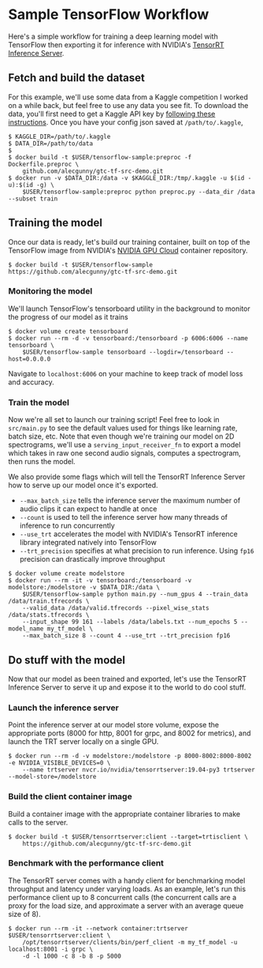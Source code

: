 # Sample TensorFlow Workflow
Here's a simple workflow for training a deep learning model with TensorFlow then exporting it for inference with NVIDIA's <a href=https://github.com/NVIDIA/tensorrt-inference-server>TensorRT Inference Server</a>.

## Fetch and build the dataset
For this example, we'll use some data from a Kaggle competition I worked on a while back, but feel free to use any data you see fit. To download the data, you'll first need to get a Kaggle API key by <a href=https://github.com/Kaggle/kaggle-api>following these instructions</a>. Once you have your config json saved at `/path/to/.kaggle`,
```
$ KAGGLE_DIR=/path/to/.kaggle
$ DATA_DIR=/path/to/data
$
$ docker build -t $USER/tensorflow-sample:preproc -f Dockerfile.preproc \
    github.com/alecgunny/gtc-tf-src-demo.git
$ docker run -v $DATA_DIR:/data -v $KAGGLE_DIR:/tmp/.kaggle -u $(id -u):$(id -g) \
    $USER/tensorflow-sample:preproc python preproc.py --data_dir /data --subset train
```

## Training the model
Once our data is ready, let's build our training container, built on top of the TensorFlow image from NVIDIA's <a href=ngc.nvidia.com>NVIDIA GPU Cloud</a> container repository.
```
$ docker build -t $USER/tensorflow-sample https://github.com/alecgunny/gtc-tf-src-demo.git
```
### Monitoring the model
We'll launch TensorFlow's tensorboard utility in the background to monitor the progress of our model as it trains
```
$ docker volume create tensorboard
$ docker run --rm -d -v tensorboard:/tensorboard -p 6006:6006 --name tensorboard \
    $USER/tensorflow-sample tensorboard --logdir=/tensorboard --host=0.0.0.0
```
Navigate to `localhost:6006` on your machine to keep track of model loss and accuracy.

### Train the model
Now we're all set to launch our training script! Feel free to look in `src/main.py` to see the default values used for things like learning rate, batch size, etc. Note that even though we're training our model on 2D spectrograms, we'll use a `serving_input_receiver_fn` to export a model which takes in raw one second audio signals, computes a spectrogram, then runs the model.

We also provide some flags which will tell the TensorRT Inference Server how to serve up our model once it's exported.
- `--max_batch_size` tells the inference server the maximum number of audio clips it can expect to handle at once
- `--count` is used to tell the inference server how many threads of inference to run concurrently
- `--use_trt` accelerates the model with NVIDIA's TensorRT inference library integrated natively into TensorFlow
- `--trt_precision` specifies at what precision to run inference. Using `fp16` precision can drastically improve throughput
```
$ docker volume create modelstore
$ docker run --rm -it -v tensorboard:/tensorboard -v modelstore:/modelstore -v $DATA_DIR:/data \
    $USER/tensorflow-sample python main.py --num_gpus 4 --train_data /data/train.tfrecords \
    --valid_data /data/valid.tfrecords --pixel_wise_stats /data/stats.tfrecords \
    --input_shape 99 161 --labels /data/labels.txt --num_epochs 5 --model_name my_tf_model \
    --max_batch_size 8 --count 4 --use_trt --trt_precision fp16
```

## Do stuff with the model
Now that our model as been trained and exported, let's use the TensorRT Inference Server to serve it up and expose it to the world to do cool stuff.

### Launch the inference server
Point the inference server at our model store volume, expose the appropriate ports (8000 for http, 8001 for grpc, and 8002 for metrics), and launch the TRT server locally on a single GPU.
```
$ docker run --rm -d -v modelstore:/modelstore -p 8000-8002:8000-8002 -e NVIDIA_VISIBLE_DEVICES=0 \
    --name trtserver nvcr.io/nvidia/tensorrtserver:19.04-py3 trtserver --model-store=/modelstore
```

### Build the client container image
Build a container image with the appropriate container libraries to make calls to the server.
```
$ docker build -t $USER/tensorrtserver:client --target=trtisclient \
    https://github.com/alecgunny/gtc-tf-src-demo.git
```

### Benchmark with the performance client
The TensorRT server comes with a handy client for benchmarking model throughput and latency under varying loads. As an example, let's run this performance client up to 8 concurrent calls (the concurrent calls are a proxy for the load size, and approximate a server with an average queue size of 8).
```
$ docker run --rm -it --network container:trtserver $USER/tensorrtserver:client \
    /opt/tensorrtserver/clients/bin/perf_client -m my_tf_model -u localhost:8001 -i grpc \
    -d -l 1000 -c 8 -b 8 -p 5000
```
